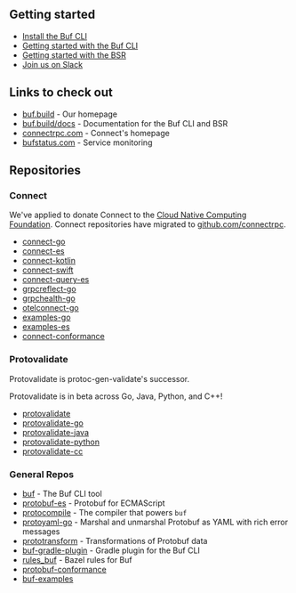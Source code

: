 ## Getting started

- [Install the Buf CLI](https://buf.build/docs/installation)
- [Getting started with the Buf CLI](https://buf.build/docs/tutorials/getting-started-with-buf-cli)
- [Getting started with the BSR](https://docs.buf.build/tutorials/getting-started-with-bsr)
- [Join us on Slack](https://buf.build/links/slack)

## Links to check out

- [buf.build](https://buf.build/) - Our homepage
- [buf.build/docs](https://buf.build/docs) - Documentation for the Buf CLI and BSR
- [connectrpc.com](https://connectrpc.com/) - Connect's homepage
- [bufstatus.com](https://www.bufstatus.com/) - Service monitoring

## Repositories

### Connect

We've applied to donate Connect to the [Cloud Native Computing Foundation](https://cncf.io/). Connect repositories have migrated to [github.com/connectrpc](https://github.com/connectrpc).

- [connect-go](https://github.com/connectrpc/connect-go)
- [connect-es](https://github.com/connectrpc/connect-es)
- [connect-kotlin](https://github.com/connectrpc/connect-kotlin)
- [connect-swift](https://github.com/connectrpc/connect-swift)
- [connect-query-es](https://github.com/connectrpc/connect-query-es)
- [grpcreflect-go](https://github.com/connectrpc/grpcreflect-go)
- [grpchealth-go](https://github.com/connectrpc/grpchealth-go)
- [otelconnect-go](https://github.com/connectrpc/otelconnect-go)
- [examples-go](https://github.com/connectrpc/examples-go)
- [examples-es](https://github.com/connectrpc/examples-es)
- [connect-conformance](https://github.com/connectrpc/conformance)

### Protovalidate

Protovalidate is protoc-gen-validate's successor.

Protovalidate is in beta across Go, Java, Python, and C++!

- [protovalidate](https://github.com/bufbuild/protovalidate)
- [protovalidate-go](https://github.com/bufbuild/protovalidate-go)
- [protovalidate-java](https://github.com/bufbuild/protovalidate-java)
- [protovalidate-python](https://github.com/bufbuild/protovalidate-python)
- [protovalidate-cc](https://github.com/bufbuild/protovalidate-cc)

### General Repos

- [buf](https://github.com/bufbuild/buf) - The Buf CLI tool
- [protobuf-es](https://github.com/bufbuild/protobuf-es) - Protobuf for ECMAScript
- [protocompile](https://github.com/bufbuild/protocompile) - The compiler that powers `buf`
- [protoyaml-go](https://github.com/bufbuild/protoyaml-go) -  Marshal and unmarshal Protobuf as YAML with rich error messages
- [prototransform](https://github.com/bufbuild/prototransform) - Transformations of Protobuf data
- [buf-gradle-plugin](https://github.com/bufbuild/buf-gradle-plugin) - Gradle plugin for the Buf CLI
- [rules_buf](https://github.com/bufbuild/rules_buf) - Bazel rules for Buf
- [protobuf-conformance](https://github.com/bufbuild/protobuf-conformance)
- [buf-examples](https://github.com/bufbuild/buf-examples)
